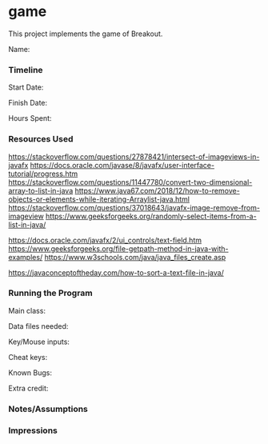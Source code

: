 game
====

This project implements the game of Breakout.

Name: 

### Timeline

Start Date: 

Finish Date: 

Hours Spent:

### Resources Used
https://stackoverflow.com/questions/27878421/intersect-of-imageviews-in-javafx
https://docs.oracle.com/javase/8/javafx/user-interface-tutorial/progress.htm
https://stackoverflow.com/questions/11447780/convert-two-dimensional-array-to-list-in-java
https://www.java67.com/2018/12/how-to-remove-objects-or-elements-while-iterating-Arraylist-java.html
https://stackoverflow.com/questions/37018643/javafx-image-remove-from-imageview
https://www.geeksforgeeks.org/randomly-select-items-from-a-list-in-java/

https://docs.oracle.com/javafx/2/ui_controls/text-field.htm
https://www.geeksforgeeks.org/file-getpath-method-in-java-with-examples/
https://www.w3schools.com/java/java_files_create.asp

https://javaconceptoftheday.com/how-to-sort-a-text-file-in-java/
### Running the Program

Main class:

Data files needed: 

Key/Mouse inputs:

Cheat keys:

Known Bugs:

Extra credit:


### Notes/Assumptions


### Impressions

